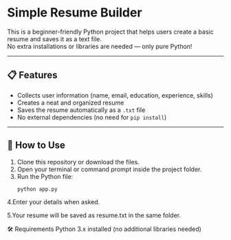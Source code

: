 # Simple Resume Builder

This is a beginner-friendly Python project that helps users create a basic resume and saves it as a text file.  
No extra installations or libraries are needed — only pure Python!

---

## 📋 Features
- Collects user information (name, email, education, experience, skills)
- Creates a neat and organized resume
- Saves the resume automatically as a `.txt` file
- No external dependencies (no need for `pip install`)

---

## 🚀 How to Use

1. Clone this repository or download the files.
2. Open your terminal or command prompt inside the project folder.
3. Run the Python file:
   ```bash
   python app.py
4.Enter your details when asked.

5.Your resume will be saved as resume.txt in the same folder.

🛠 Requirements
Python 3.x installed (no additional libraries needed)

